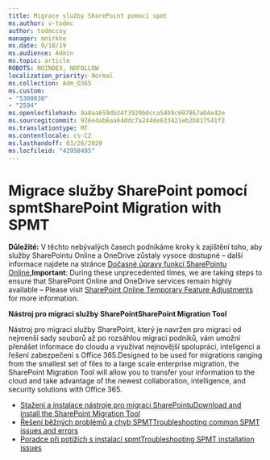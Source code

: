 ```yaml
---
title: Migrace služby SharePoint pomocí spmt
ms.author: v-todmc
author: todmccoy
manager: mnirkhe
ms.date: 9/18/19
ms.audience: Admin
ms.topic: article
ROBOTS: NOINDEX, NOFOLLOW
localization_priority: Normal
ms.collection: Adm_O365
ms.custom:
- "5300030"
- "2594"
ms.openlocfilehash: 9a0aa659db24f3929b0cca54b9c697867a04e42e
ms.sourcegitcommit: 926e4ab6aa64ddc7a244de633421eb2b817541f2
ms.translationtype: MT
ms.contentlocale: cs-CZ
ms.lasthandoff: 03/26/2020
ms.locfileid: "42958495"
---
```

# <a name="sharepoint-migration-with-spmt"></a><span data-ttu-id="53569-102">Migrace služby SharePoint pomocí spmt</span><span class="sxs-lookup"><span data-stu-id="53569-102">SharePoint Migration with SPMT</span></span>

<span data-ttu-id="53569-103">**Důležité:** V těchto nebývalých časech podnikáme kroky k zajištění toho, aby služby SharePointu Online a OneDrive zůstaly vysoce dostupné – další informace najdete na stránce [Dočasné úpravy funkcí SharePointu Online.](https://aka.ms/ODSPAdjustments)</span><span class="sxs-lookup"><span data-stu-id="53569-103">**Important**: During these unprecedented times, we are taking steps to ensure that SharePoint Online and OneDrive services remain highly available – Please visit [SharePoint Online Temporary Feature Adjustments](https://aka.ms/ODSPAdjustments) for more information.</span></span>

<span data-ttu-id="53569-104">**Nástroj pro migraci služby SharePoint**</span><span class="sxs-lookup"><span data-stu-id="53569-104">**SharePoint Migration Tool**</span></span>

<span data-ttu-id="53569-105">Nástroj pro migraci služby SharePoint, který je navržen pro migraci od nejmenší sady souborů až po rozsáhlou migraci podniků, vám umožní přenášet informace do cloudu a využívat nejnovější spolupráci, inteligenci a řešení zabezpečení s Office 365.</span><span class="sxs-lookup"><span data-stu-id="53569-105">Designed to be used for migrations ranging from the smallest set of files to a large scale enterprise migration, the SharePoint Migration Tool will allow you to transfer your information to the cloud and take advantage of the newest collaboration, intelligence, and security solutions with Office 365.</span></span>

- [<span data-ttu-id="53569-106">Stažení a instalace nástroje pro migraci SharePointu</span><span class="sxs-lookup"><span data-stu-id="53569-106">Download and install the SharePoint Migration Tool</span></span>](https://docs.microsoft.com/sharepointmigration/introducing-the-sharepoint-migration-tool)
- [<span data-ttu-id="53569-107">Řešení běžných problémů a chyb SPMT</span><span class="sxs-lookup"><span data-stu-id="53569-107">Troubleshooting common SPMT issues and errors</span></span>](https://docs.microsoft.com/sharepointmigration/troubleshooting-common-spmt-issues)
- [<span data-ttu-id="53569-108">Poradce při potížích s instalací spmt</span><span class="sxs-lookup"><span data-stu-id="53569-108">Troubleshooting SPMT installation issues</span></span>](https://docs.microsoft.com/sharepointmigration/spmt-install-issues#troubleshooting-spmt-installation-issues)
